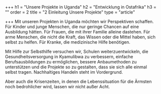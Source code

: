 +++
h1 = "Unsere Projekte in Uganda"
h2 = "Entwicklung in Ostafrika"
h3 = ""
order = 2
title = "2 Einleitung Unsere Projekte"
type = "article"

+++
Mit unseren Projekten in Uganda möchten wir Perspektiven schaffen. Für Kinder und junge Menschen, die nur geringe Chancen auf eine Ausbildung hätten. Für Frauen, die mit ihrer Familie alleine dastehen. Für arme Menschen, die nicht die Kraft, das Wissen oder die Mittel haben, sich selbst zu helfen. Für Kranke, die medizinische Hilfe benötigen.

Mit Hilfe zur Selbsthilfe versuchen wir, Schulen weiterzuentwickeln, die Gesundheitsversorgung in Kyamulibwa zu verbessern, einfache Berufsausbildungen zu ermöglichen, bessere Anbaumethoden zu unterstützen und die Projekte so zu gestalten, dass sie sich alle einmal selbst tragen. Nachhaltiges Handeln steht im Vordergrund. 

Aber auch die Krisenzeiten, in denen die Lebenssituation für die Ärmsten noch bedrohlicher wird, lassen wir nicht außer Acht.